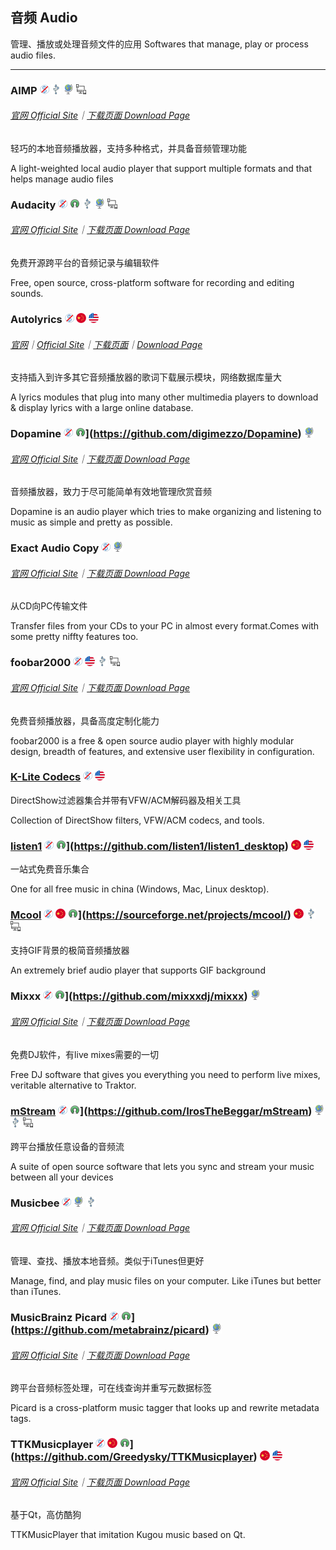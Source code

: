 ## 音频   Audio

管理、播放或处理音频文件的应用   Softwares that manage, play or process audio files.

---

### AIMP ![](/assets/图片2.png) ![](/assets/usb.png) ![](/assets/earth-globe.png) ![](/assets/multi_platform.png)

###### [官网  Official Site](https://www.aimp.ru/index.php)｜[下载页面  Download Page](https://www.aimp.ru/index.php?do=download)

轻巧的本地音频播放器，支持多种格式，并具备音频管理功能

A light-weighted local audio player that support multiple formats and that helps manage audio files

### Audacity ![](/assets/图片2.png) [![](/assets/open-source-icon.png "GPL 2.0")](https://github.com/audacity/audacity) ![](/assets/usb.png) ![](/assets/earth-globe.png) ![](/assets/multi_platform.png)

###### [官网  Official Site](http://www.audacityteam.org/)｜[下载页面  Download Page](http://www.audacityteam.org/download/windows/)

免费开源跨平台的音频记录与编辑软件

Free, open source, cross-platform software for recording and editing sounds.

### Autolyrics ![](/assets/图片2.png) ![](/assets/china.png) ![](/assets/united-states.png)

###### [官网](http://www.autolyric.com/zh-hans)｜[Official Site](http://www.autolyric.com/)｜[下载页面](http://www.autolyric.com/zh-hans/download)｜[Download Page](http://www.autolyric.com/en/download.html)

支持插入到许多其它音频播放器的歌词下载展示模块，网络数据库量大

A lyrics modules that plug into many other multimedia players to download & display lyrics with a large online database.

### Dopamine ![](/assets/图片2.png) ![](/assets/open-source-icon.png "GPL 3.0")](https://github.com/digimezzo/Dopamine) ![](/assets/earth-globe.png)

###### [官网  Official Site](http://www.digimezzo.com/software/dopamine/)｜[下载页面  Download Page](http://www.digimezzo.com/content/software/dopamine/)

音频播放器，致力于尽可能简单有效地管理欣赏音频

Dopamine is an audio player which tries to make organizing and listening to music as simple and pretty as possible.

### Exact Audio Copy ![](/assets/图片2.png) ![](/assets/earth-globe.png)

###### [官网  Official Site](http://exactaudiocopy.de/)｜[下载页面  Download Page](http://www.exactaudiocopy.de/en/index.php/resources/download/)

从CD向PC传输文件

Transfer files from your CDs to your PC in almost every format.Comes with some pretty niffty features too.

### foobar2000 ![](/assets/图片2.png) ![](/assets/united-states.png) ![](/assets/usb.png) ![](/assets/multi_platform.png)

###### [官网  Official Site](http://www.foobar2000.org/)｜[下载页面  Download Page](http://www.foobar2000.org/download)

免费音频播放器，具备高度定制化能力

foobar2000 is a free & open source audio player with highly modular design, breadth of features, and extensive user flexibility in configuration.

### [K-Lite Codecs](http://www.codecguide.com/download_kl.htm) ![](/assets/图片2.png) ![](/assets/united-states.png)

DirectShow过滤器集合并带有VFW/ACM解码器及相关工具

Collection of DirectShow filters, VFW/ACM codecs, and tools.

### [listen1](https://listen1.github.io/listen1) ![](/assets/图片2.png) ![](/assets/open-source-icon.png  "MIT")](https://github.com/listen1/listen1_desktop) ![](/assets/china.png) ![](/assets/united-states.png)

一站式免费音乐集合

One for all free music in china \(Windows, Mac, Linux desktop\).

### [Mcool](http://mcool.appinn.me/) ![](/assets/图片2.png) ![](/assets/china.png) ![](/assets/open-source-icon.png "GPL")](https://sourceforge.net/projects/mcool/) ![](/assets/china.png) ![](/assets/usb.png) ![](/assets/multi_platform.png)

支持GIF背景的极简音频播放器

An extremely brief audio player that supports GIF background

### Mixxx ![](/assets/图片2.png) ![](/assets/open-source-icon.png "Mixxx 2.1")](https://github.com/mixxxdj/mixxx) ![](/assets/earth-globe.png)

###### [官网  Official Site](https://mixxx.org/)｜[下载页面  Download Page](http://mixxx.org/download/)

免费DJ软件，有live mixes需要的一切

Free DJ software that gives you everything you need to perform live mixes, veritable alternative to Traktor.

### [mStream](http://mstream.io/) ![](/assets/图片2.png) ![](/assets/open-source-icon.png "GPL 3.0")](https://github.com/IrosTheBeggar/mStream) ![](/assets/earth-globe.png) ![](/assets/usb.png) ![](/assets/multi_platform.png)

跨平台播放任意设备的音频流

A suite of open source software that lets you sync and stream your music between all your devices

### Musicbee ![](/assets/图片2.png) ![](/assets/earth-globe.png) ![](/assets/usb.png)

###### [官网  Official Site](http://getmusicbee.com/)｜[下载页面  Download Page](http://getmusicbee.com/downloads/)

管理、查找、播放本地音频。类似于iTunes但更好

Manage, find, and play music files on your computer. Like iTunes but better than iTunes.

### MusicBrainz Picard ![](/assets/图片2.png) ![](/assets/open-source-icon.png "GPL 2.0")](https://github.com/metabrainz/picard) ![](/assets/earth-globe.png)

###### [官网  Official Site](https://picard.musicbrainz.org/)｜[下载页面  Download Page](https://picard.musicbrainz.org/downloads/)

跨平台音频标签处理，可在线查询并重写元数据标签

Picard is a cross-platform music tagger that looks up and rewrite metadata tags.

### TTKMusicplayer ![](/assets/图片2.png) ![](/assets/china.png) ![](/assets/open-source-icon.png "GPL 2.0")](https://github.com/Greedysky/TTKMusicplayer) ![](/assets/china.png) ![](/assets/united-states.png)

###### [官网  Official Site](http://download.csdn.net/album/detail/3094)｜[下载页面  Download Page](http://download.csdn.net/album/detail/3094)

基于Qt，高仿酷狗

TTKMusicPlayer that imitation Kugou music based on Qt.

